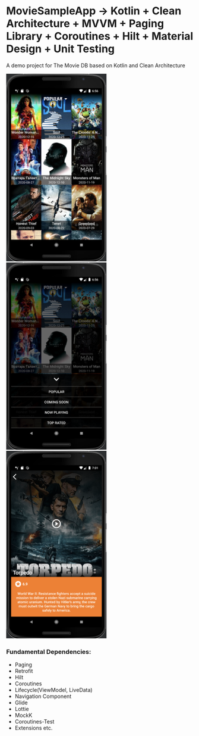 # MovieSampleApp -> Kotlin + Clean Architecture + MVVM + Paging Library + Coroutines + Hilt + Material Design + Unit Testing
A demo project for The Movie DB based on Kotlin and Clean Architecture
<p>
<img src="https://github.com/AbdullahSa/MovieSampleApp/blob/master/screenshots/homescreen.png" alt="Home Screen" width="270"/>&nbsp;
<img src="https://github.com/AbdullahSa/MovieSampleApp/blob/master/screenshots/bottomsheet.png" alt="BottomSheet" width="270"/>&nbsp;
<img src="https://github.com/AbdullahSa/MovieSampleApp/blob/master/screenshots/moviedetail.png" alt="Movie Detail Screen" width="270"/>
</p>

<h3>Fundamental Dependencies:</h3>
<ul>
  <li>Paging</li>
  <li>Retrofit</li>
  <li>Hilt</li>
  <li>Coroutines</li>
  <li>Lifecycle(ViewModel, LiveData)</li>
  <li>Navigation Component</li>
  <li>Glide</li>
  <li>Lottie</li>
  <li>MockK</li>
  <li>Coroutines-Test</li>
  <li>Extensions etc.</li>
</ul> 
